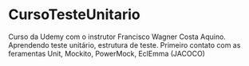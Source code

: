# CursoTesteUnitario

Curso da Udemy com o instrutor Francisco Wagner Costa Aquino.
Aprendendo teste unitário, estrutura de teste.
Primeiro contato com as feramentas Unit, Mockito, PowerMock, EclEmma (JACOCO)
